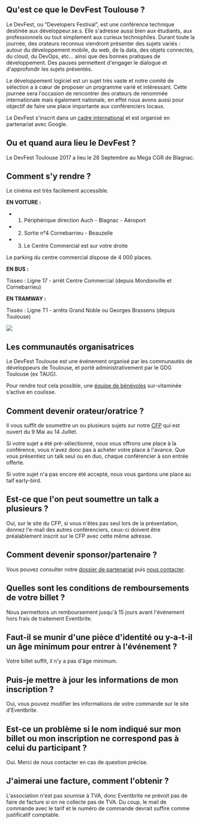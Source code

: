 ## Qu'est ce que le DevFest Toulouse ?

Le DevFest, ou “Developers Festival”, est une conférence technique destinée aux développeur.se.s. Elle s'adresse aussi bien aux étudiants, aux professionnels ou tout simplement aux curieux technophiles. Durant toute la journée, des orateurs reconnus viendront présenter des sujets variés : autour du développement mobile, du web, de la data, des objets connectés, du cloud, du DevOps, etc... ainsi que des bonnes pratiques de développement. Des pauses permettent d'engager le dialogue et d'approfondir les sujets présentés.

Le développement logiciel est un sujet très vaste et notre comité de sélection a à cœur de proposer un programme varié et intéressant. Cette journée sera l'occasion de rencontrer des orateurs de renommée internationale mais également nationale, en effet nous avons aussi pour objectif de faire une place importante aux conférenciers locaux.

Le DevFest s'inscrit dans un [cadre international](https://developers.google.com/events/devfest/) et est organisé en partenariat avec Google.

## Ou et quand aura lieu le DevFest ?

Le DevFest Toulouse 2017 a lieu le 28 Septembre au Mega CGR de Blagnac.

## Comment s'y rendre ?

Le cinéma est très facilement accessible.

<b>EN VOITURE :</b>

* 1. Périphérique direction Auch - Blagnac - Aéroport
* 2. Sortie n°4 Cornebarrieu - Beauzelle
* 3. Le Centre Commercial est sur votre droite

Le parking du centre commercial dispose de 4 000 places.

<b>EN BUS :</b>

Tisseo :
Ligne 17 - arrêt Centre Commercial (depuis Mondonville et Cornebarrieu)

<b>EN TRAMWAY :</b>

Tisséo :
Ligne T1 - arrêts Grand Noble ou Georges Brassens (depuis Toulouse)

![](https://devfesttoulouse.fr/images/posts/maps_cgr.png)

## Les communautés organisatrices

Le DevFest Toulouse est une événement organisé par les communautés de développeurs de Toulouse, et porté administrativement par le GDG Toulouse (ex TAUG).

Pour rendre tout cela possible, une [équipe de bénévoles](https://devfesttoulouse.fr/team) sur-vitaminée s’active en coulisse.

## Comment devenir orateur/oratrice ?

Il vous suffit de soumettre un ou plusieurs sujets sur notre [CFP](https://devfest-toulouse.cfp.io) qui est ouvert du 9 Mai au 14 Juillet.

Si votre sujet a été pré-sélectionné, nous vous offrons une place à la conférence, vous n'avez donc pas à acheter votre place à l'avance. Que vous présentiez un talk seul ou en duo, chaque conférencier à son entrée offerte.

Si votre sujet n'a pas encore été accepté, nous vous gardons une place au taif early-bird.

## Est-ce que l'on peut soumettre un talk a plusieurs ?

Oui, sur le site du CFP, si vous n'êtes pas seul lors de la présentation, donnez l'e-mail des autres conférenciers, ceux-ci doivent être préalablement inscrit sur le CFP avec cette même adresse.

## Comment devenir sponsor/partenaire ?

Vous pouvez consulter notre [dossier de partenariat](https://drive.google.com/open?id=0B6vy7kY4UrXBalpjVVZRRFlBRG8) puis [nous contacter](https://docs.google.com/forms/d/e/1FAIpQLSeeSD_IQiZ1EarLdgHWVc2o-xLHol-5o2Vp3CLfs85GLg4szQ/viewform).

## Quelles sont les conditions de remboursements de votre billet ?

Nous permettons un remboursement jusqu'à 15 jours avant l'événement hors frais de traitement Eventbrite.

## Faut-il se munir d'une pièce d'identité ou y-a-t-il un âge minimum pour entrer à l'événement ?

Votre billet suffit, il n'y a pas d'âge minimum.

## Puis-je mettre à jour les informations de mon inscription ?

Oui, vous pouvez modifier les informations de votre commande sur le site d'Eventbrite.

## Est-ce un problème si le nom indiqué sur mon billet ou mon inscription ne correspond pas à celui du participant ?

Oui. Merci de nous contacter en cas de question précise.

## J'aimerai une facture, comment l'obtenir ?

L'association n'est pas soumise à TVA, donc Eventbrite ne prévoit pas de faire de facture si on ne collecte pas de TVA.
Du coup, le mail de commande avec le tarif et le numéro de commande devrait suffire comme justificatif comptable.
